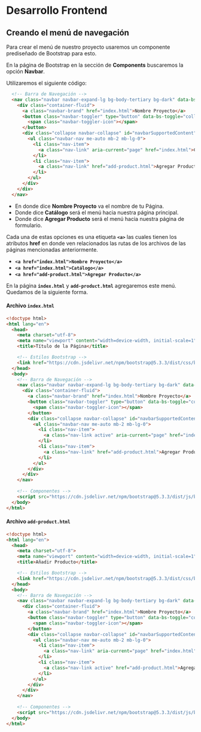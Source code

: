 # Desarrollo Frontend

## Creando el menú de navegación

Para crear el menú de nuestro proyecto usaremos un componente prediseñado de Bootstrap para esto.

En la página de Bootstrap en la sección de **Components** buscaremos la opción **Navbar**.

Utilizaremos el siguiente código:

``` html
  <!-- Barra de Navegación -->
  <nav class="navbar navbar-expand-lg bg-body-tertiary bg-dark" data-bs-theme="dark">
    <div class="container-fluid">
      <a class="navbar-brand" href="index.html">Nombre Proyecto</a>
      <button class="navbar-toggler" type="button" data-bs-toggle="collapse" data-bs-target="#navbarSupportedContent" aria-controls="navbarSupportedContent" aria-expanded="false" aria-label="Toggle navigation">
        <span class="navbar-toggler-icon"></span>
      </button>
      <div class="collapse navbar-collapse" id="navbarSupportedContent">
        <ul class="navbar-nav me-auto mb-2 mb-lg-0">
          <li class="nav-item">
            <a class="nav-link" aria-current="page" href="index.html">Catálogo</a>
          </li>
          <li class="nav-item">
            <a class="nav-link" href="add-product.html">Agregar Producto</a>
          </li>
        </ul>
      </div>
    </div>
  </nav>
```

- En donde dice **Nombre Proyecto** va el nombre de tu Página.
- Donde dice **Catálogo** será el menú hacia nuestra página principal.
- Donde dice **Agregar Producto** será el menú hacia nuestra página de formulario.

Cada una de estas opciones es una etiqueta **`<a>`** las cuales tienen los atributos **href** en donde ven relacionados las rutas de los archivos de las páginas mencionadas anteriormente.

- **`<a href="index.html">Nombre Proyecto</a>`**
- **`<a href="index.html">Catálogo</a>`**
- **`<a href="add-product.html">Agregar Producto</a>`**

En la página **`index.html`** y **`add-product.html`** agregaremos este menú. Quedamos de la siguiente forma.

#### Archivo `index.html`

``` html
<!doctype html>
<html lang="en">
  <head>
    <meta charset="utf-8">
    <meta name="viewport" content="width=device-width, initial-scale=1">
    <title>Título de la Página</title>

    <!-- Estilos Bootstrap -->
    <link href="https://cdn.jsdelivr.net/npm/bootstrap@5.3.3/dist/css/bootstrap.min.css" rel="stylesheet" integrity="sha384-QWTKZyjpPEjISv5WaRU9OFeRpok6YctnYmDr5pNlyT2bRjXh0JMhjY6hW+ALEwIH" crossorigin="anonymous">
  </head>
  <body>
    <!-- Barra de Navegación -->
    <nav class="navbar navbar-expand-lg bg-body-tertiary bg-dark" data-bs-theme="dark">
      <div class="container-fluid">
        <a class="navbar-brand" href="index.html">Nombre Proyecto</a>
        <button class="navbar-toggler" type="button" data-bs-toggle="collapse" data-bs-target="#navbarSupportedContent" aria-controls="navbarSupportedContent" aria-expanded="false" aria-label="Toggle navigation">
          <span class="navbar-toggler-icon"></span>
        </button>
        <div class="collapse navbar-collapse" id="navbarSupportedContent">
          <ul class="navbar-nav me-auto mb-2 mb-lg-0">
            <li class="nav-item">
              <a class="nav-link active" aria-current="page" href="index.html">Catálogo</a>
            </li>
            <li class="nav-item">
              <a class="nav-link" href="add-product.html">Agregar Producto</a>
            </li>
          </ul>
        </div>
      </div>
    </nav>
    
    <!-- Componentes -->
    <script src="https://cdn.jsdelivr.net/npm/bootstrap@5.3.3/dist/js/bootstrap.bundle.min.js" integrity="sha384-YvpcrYf0tY3lHB60NNkmXc5s9fDVZLESaAA55NDzOxhy9GkcIdslK1eN7N6jIeHz" crossorigin="anonymous"></script>
  </body>
</html>
```

#### Archivo `add-product.html`

``` html
<!doctype html>
<html lang="en">
  <head>
    <meta charset="utf-8">
    <meta name="viewport" content="width=device-width, initial-scale=1">
    <title>Añadir Producto</title>

    <!-- Estilos Bootstrap -->
    <link href="https://cdn.jsdelivr.net/npm/bootstrap@5.3.3/dist/css/bootstrap.min.css" rel="stylesheet" integrity="sha384-QWTKZyjpPEjISv5WaRU9OFeRpok6YctnYmDr5pNlyT2bRjXh0JMhjY6hW+ALEwIH" crossorigin="anonymous">
  </head>
  <body>
    <!-- Barra de Navegación -->
    <nav class="navbar navbar-expand-lg bg-body-tertiary bg-dark" data-bs-theme="dark">
      <div class="container-fluid">
        <a class="navbar-brand" href="index.html">Nombre Proyecto</a>
        <button class="navbar-toggler" type="button" data-bs-toggle="collapse" data-bs-target="#navbarSupportedContent" aria-controls="navbarSupportedContent" aria-expanded="false" aria-label="Toggle navigation">
          <span class="navbar-toggler-icon"></span>
        </button>
        <div class="collapse navbar-collapse" id="navbarSupportedContent">
          <ul class="navbar-nav me-auto mb-2 mb-lg-0">
            <li class="nav-item">
              <a class="nav-link" aria-current="page" href="index.html">Catálogo</a>
            </li>
            <li class="nav-item">
              <a class="nav-link active" href="add-product.html">Agregar Producto</a>
            </li>
          </ul>
        </div>
      </div>
    </nav>
    
    <!-- Componentes -->
    <script src="https://cdn.jsdelivr.net/npm/bootstrap@5.3.3/dist/js/bootstrap.bundle.min.js" integrity="sha384-YvpcrYf0tY3lHB60NNkmXc5s9fDVZLESaAA55NDzOxhy9GkcIdslK1eN7N6jIeHz" crossorigin="anonymous"></script>
  </body>
</html>
```
